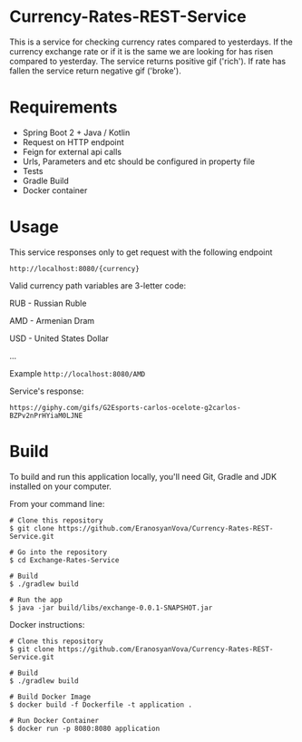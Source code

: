 # Currency-Rates-REST-Service

This is a service for checking currency rates compared to yesterdays.
If the currency exchange rate or if it is the same we are looking for has risen compared to yesterday.
The service returns positive gif ('rich'). If rate has fallen the service return negative gif ('broke').

Requirements
========
* Spring Boot 2 + Java / Kotlin
* Request on HTTP endpoint
* Feign for external api calls
* Urls, Parameters and etc should be configured in property file
* Tests
* Gradle Build
* Docker container

Usage
=====
This service responses only to get request with the following endpoint
```
http://localhost:8080/{currency}
```

Valid currency path variables are 3-letter code:

RUB - Russian Ruble

AMD - Armenian Dram

USD - United States Dollar

...

Example `http://localhost:8080/AMD`

Service's response:

```
https://giphy.com/gifs/G2Esports-carlos-ocelote-g2carlos-BZPv2nPrHYiaM0LJNE
``` 

Build
=====
To build and run this application locally, you'll need Git, Gradle and JDK installed on your computer.

From your command line:

```
# Clone this repository
$ git clone https://github.com/EranosyanVova/Currency-Rates-REST-Service.git

# Go into the repository
$ cd Exchange-Rates-Service

# Build
$ ./gradlew build

# Run the app
$ java -jar build/libs/exchange-0.0.1-SNAPSHOT.jar
```

Docker instructions:

```
# Clone this repository
$ git clone https://github.com/EranosyanVova/Currency-Rates-REST-Service.git

# Build
$ ./gradlew build

# Build Docker Image
$ docker build -f Dockerfile -t application .

# Run Docker Container
$ docker run -p 8080:8080 application

```
